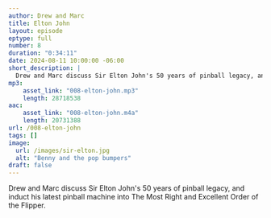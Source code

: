 ```yaml
---
author: Drew and Marc
title: Elton John 
layout: episode
eptype: full
number: 8
duration: "0:34:11"
date: 2024-08-11 10:00:00 -06:00 
short_description: |
  Drew and Marc discuss Sir Elton John's 50 years of pinball legacy, and induct his latest pinball machine into The Most Right and Excellent Order of the Flipper.
mp3:
    asset_link: "008-elton-john.mp3"
    length: 28718538
aac:
    asset_link: "008-elton-john.m4a"
    length: 20731388
url: /008-elton-john
tags: []
image: 
  url: /images/sir-elton.jpg
  alt: "Benny and the pop bumpers"
draft: false
---
```

Drew and Marc discuss Sir Elton John's 50 years of pinball legacy, and induct his latest pinball machine into The Most Right and Excellent Order of the Flipper.